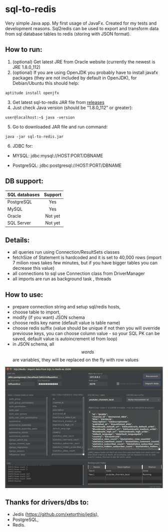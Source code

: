 # sql-to-redis #


Very simple Java app. My first usage of JavaFx. Created for my tests and development reasons. Sql2redis can be used to export and transform data from sql database tables to redis (storing with JSON format).

How to run:
-----------

1. (optional) Get latest JRE from Oracle website (currently the newest is JRE 1.8.0_112)
2. (optional) If you are using OpenJDK you probably have to install javafx packages (they are not included by default in OpenJDK), for Debian/Ubuntu this should help:
```
aptitude install openjfx
```  
3. Get latest sql-to-redis JAR file from [releases](https://github.com/mojeprojekty/sql-to-redis/releases)
4. Just check Java version (should be "1.8.0_112" or greater):
```
user@localhost:~$ java -version 
```
5. Go to downloaded JAR file and run command:
```
java -jar sql-to-redis.jar
```
6. JDBC for:

* MYSQL:       jdbc:mysql://HOST:PORT/DBNAME
  
* PostgreSQL:  jdbc:postgresql://HOST:PORT/DBNAME

DB support:
-----------
| SQL databases | Support |
| ------------- |:-------:|
| PostgreSQL    | Yes     |
| MySQL         | Yes     |
| Oracle        | Not yet |
| SQL Server    | Not yet |

Details:
-----------
* all queries run using Connection/ResultSets classes
* fetchSize of Statement is hardcoded and it is set to 40,000 rows (import 7 milion rows takes few minutes, but if you have bigger tables you can decrease this value)
* all connections to sql use Connection class from DriverManager
* all imports are run as background task , threads


How to use:
-----------
* prepare connection string and setup sql/redis hosts,
* choose table to import,
* modify (if you want) JSON schema
* choose redis key name (default value is table name)
* choose redis suffix (value should be unique if not then you will override previouse keys, you can choose column value - so your SQL PK can be saved, default value is autoincrement id from loop)
* in JSON schema, all $$words$$ are variables, they will be replaced on the fly with row values

![picture](src/sql2redis/sql2redis_img.jpg)

Thanks for drivers/dbs to:
-----------
* Jedis (https://github.com/xetorthio/jedis),
* PostgreSQL,
* Redis.
